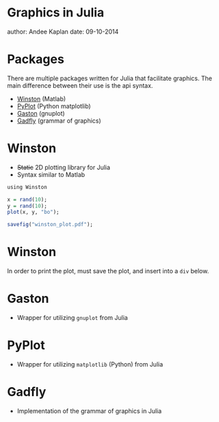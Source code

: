 Graphics in Julia
========================================================
author: Andee Kaplan
date: 09-10-2014

Packages
========================================================

There are multiple packages written for Julia that facilitate graphics. The main difference between their use is the api syntax.

- [Winston](http://winston.readthedocs.org/en/latest/) (Matlab)
- [PyPlot](https://github.com/stevengj/PyPlot.jl) (Python matplotlib)
- [Gaston](https://github.com/mbaz/Gaston.jl) (gnuplot)
- [Gadfly](http://dcjones.github.io/Gadfly.jl/) (grammar of graphics)

Winston
========================================================
- ~~Static~~ 2D plotting library for Julia
- Syntax similar to Matlab


```r
using Winston

x = rand(10);
y = rand(10);
plot(x, y, "bo");

savefig("winston_plot.pdf");
```

Winston
========================================================
In order to print the plot, must save the plot, and insert into a `div` below.

<div align = "center">
  <object data="plots-julia/winston_plot.svg" type="image/svg+xml" width="600" height="400"></object>
</div>

Gaston
========================================================
- Wrapper for utilizing `gnuplot` from Julia


PyPlot
========================================================
- Wrapper for utilizing `matplotlib` (Python) from Julia




Gadfly
========================================================
- Implementation of the grammar of graphics in Julia

